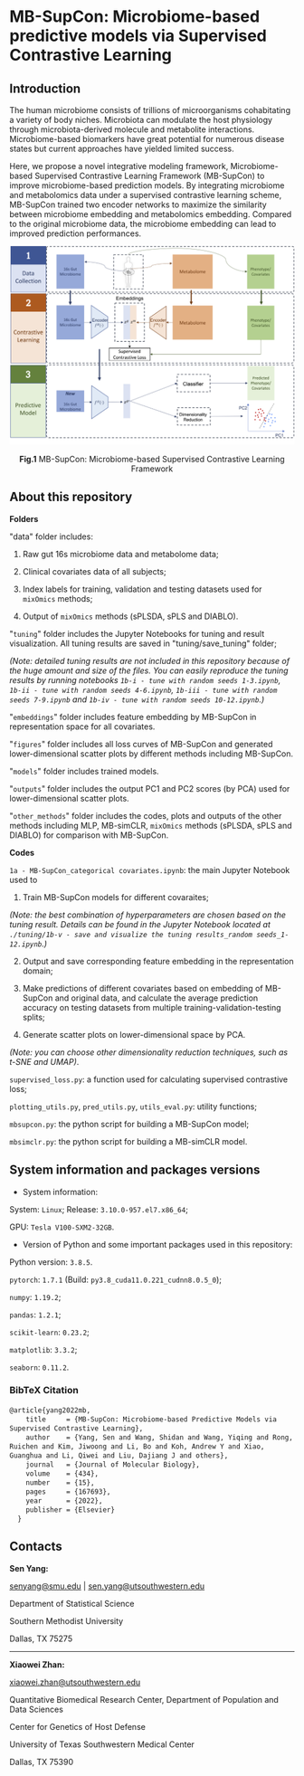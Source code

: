 # MB-SupCon: Microbiome-based predictive models via Supervised Contrastive Learning

## Introduction

The human microbiome consists of trillions of microorganisms cohabitating a variety of body niches. Microbiota can modulate the host physiology through microbiota-derived molecule and metabolite interactions. Microbiome-based biomarkers have great potential for numerous disease states but current approaches have yielded limited success. 

Here, we propose a novel integrative modeling framework, Microbiome-based Supervised Contrastive Learning Framework (MB-SupCon) to improve microbiome-based prediction models. By integrating microbiome and metabolomics data under a supervised contrastive learning scheme, MB-SupCon trained two encoder networks to maximize the similarity between microbiome embedding and metabolomics embedding. Compared to the original microbiome data, the microbiome embedding can lead to improved prediction performances.

<p align="center">
  <img src="./figures/framework.png" width="700"/>
</p>

<p align = "center">
<b>Fig.1</b> MB-SupCon: Microbiome-based Supervised Contrastive Learning Framework
</p>

## About this repository

**Folders**

"data" folder includes:

1. Raw gut 16s microbiome data and metabolome data;

2. Clinical covariates data of all subjects;

3. Index labels for training, validation and testing datasets used for `mixOmics` methods;

4. Output of `mixOmics` methods (sPLSDA, sPLS and DIABLO).

"`tuning`" folder includes the Jupyter Notebooks for tuning and result visualization. All tuning results are saved in "tuning/save_tuning" folder;

*(Note: detailed tuning results are not included in this repository because of the huge amount and size of the files. You can easily reproduce the tuning results by running notebooks `1b-i - tune with random seeds 1-3.ipynb`, `1b-ii - tune with random seeds 4-6.ipynb`, `1b-iii - tune with random seeds 7-9.ipynb` and `1b-iv - tune with random seeds 10-12.ipynb`.)*

"`embeddings`" folder includes feature embedding by MB-SupCon in representation space for all covariates.

"`figures`" folder includes all loss curves of MB-SupCon and generated lower-dimensional scatter plots by different methods including MB-SupCon. 

"`models`" folder includes trained models. 

"`outputs`" folder includes the output PC1 and PC2 scores (by PCA) used for lower-dimensional scatter plots.

"`other_methods`" folder includes the codes, plots and outputs of the other methods including MLP, MB-simCLR, `mixOmics` methods (sPLSDA, sPLS and DIABLO) for comparison with MB-SupCon.

**Codes**

`1a - MB-SupCon_categorical covariates.ipynb`: the main Jupyter Notebook used to 

1. Train MB-SupCon models for different covaraites;

  *(Note: the best combination of hyperparameters are chosen based on the tuning result. Details can be found in the Jupyter Notebook located at `./tuning/1b-v - save and visualize the tuning results_random seeds_1-12.ipynb`.)*

2. Output and save corresponding feature embedding in the representation domain;

3. Make predictions of different covariates based on embedding of MB-SupCon and original data, and calculate the average prediction accuracy on testing datasets from multiple training-validation-testing splits;

3. Generate scatter plots on lower-dimensional space by PCA.

*(Note: you can choose other dimensionality reduction techniques, such as t-SNE and UMAP)*.

`supervised_loss.py`: a function used for calculating supervised contrastive loss;

`plotting_utils.py`, `pred_utils.py`, `utils_eval.py`: utility functions;

`mbsupcon.py`: the python script for building a MB-SupCon model;

`mbsimclr.py`: the python script for building a MB-simCLR model.

## System information and packages versions 

- System information:

System: `Linux`; Release: `3.10.0-957.el7.x86_64`;

GPU: `Tesla V100-SXM2-32GB`.

- Version of Python and some important packages used in this repository:

Python version: `3.8.5`.

`pytorch`: `1.7.1` (Build: `py3.8_cuda11.0.221_cudnn8.0.5_0`);

`numpy`: `1.19.2`;

`pandas`: `1.2.1`;

`scikit-learn`: `0.23.2`;

`matplotlib`: `3.3.2`;

`seaborn`: `0.11.2`.

### BibTeX Citation

```
@article{yang2022mb,
    title     = {MB-SupCon: Microbiome-based Predictive Models via Supervised Contrastive Learning},
    author    = {Yang, Sen and Wang, Shidan and Wang, Yiqing and Rong, Ruichen and Kim, Jiwoong and Li, Bo and Koh, Andrew Y and Xiao, Guanghua and Li, Qiwei and Liu, Dajiang J and others},
    journal   = {Journal of Molecular Biology},
    volume    = {434},
    number    = {15},
    pages     = {167693},
    year      = {2022},
    publisher = {Elsevier}
  }
```



## Contacts

**Sen Yang:**

senyang@smu.edu | sen.yang@utsouthwestern.edu

Department of Statistical Science

Southern Methodist University

Dallas, TX 75275

---

**Xiaowei Zhan:**

xiaowei.zhan@utsouthwestern.edu

Quantitative Biomedical Research Center, Department of Population and Data Sciences

Center for Genetics of Host Defense

University of Texas Southwestern Medical Center

Dallas, TX 75390








